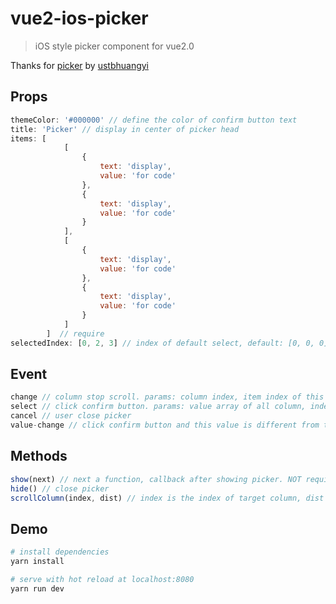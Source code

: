 # vue2-ios-picker

> iOS style picker component for vue2.0

Thanks for [picker](https://github.com/ustbhuangyi/picker) by [ustbhuangyi](https://github.com/ustbhuangyi)

## Props

``` javascript
themeColor: '#000000' // define the color of confirm button text
title: 'Picker' // display in center of picker head
items: [
            [
                {
                    text: 'display',
                    value: 'for code'
                },
                {
                    text: 'display',
                    value: 'for code'
                }
            ],
            [
                {
                    text: 'display',
                    value: 'for code'
                },
                {
                    text: 'display',
                    value: 'for code'
                }
            ]
        ]  // require
selectedIndex: [0, 2, 3] // index of default select, default: [0, 0, 0]
```

## Event
``` javascript
change // column stop scroll. params: column index, item index of this column
select // click confirm button. params: value array of all column, index array of all column
cancel // user close picker
value-change // click confirm button and this value is different from the previous one. params: value array of all column, index array of all column
```

## Methods

``` javascript
show(next) // next a function, callback after showing picker. NOT require
hide() // close picker
scrollColumn(index, dist) // index is the index of target column, dist is the index of item you want to scroll to.
```

## Demo

``` bash
# install dependencies
yarn install

# serve with hot reload at localhost:8080
yarn run dev
